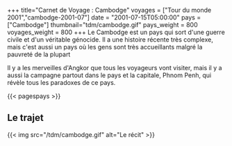 +++
title="Carnet de Voyage : Cambodge"
voyages = ["Tour du monde 2001","cambodge-2001-07"]
date = "2001-07-15T05:00:00"
pays = ["Cambodge"]
thumbnail="tdm/cambodge.gif"
pays_weight = 800
voyages_weight = 800
+++
Le Cambodge est un pays qui sort d'une guerre civile et d'un véritable génocide. Il a une histoire récente très complexe, mais c'est aussi un pays où les gens sont très accueillants malgré la pauvreté de la plupart 

Il y a les merveilles d'Angkor que tous les voyageurs vont visiter, mais il y a aussi la campagne partout dans le pays et la capitale, Phnom Penh, qui révèle tous les paradoxes de ce pays.

{{< pagespays >}}
## Le trajet
{{< img src="/tdm/cambodge.gif" alt="Le récit" >}}